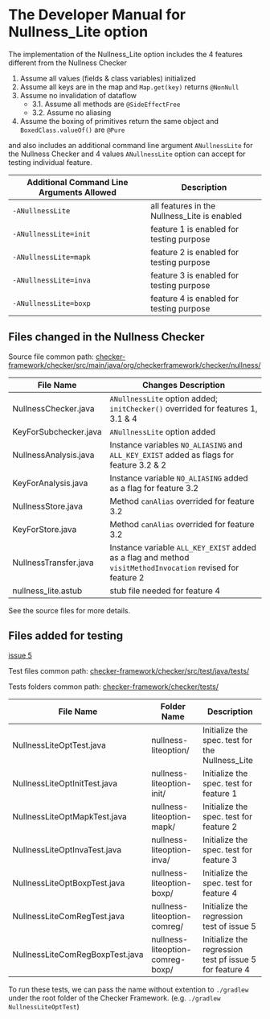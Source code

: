 # The Developer Manual for Nullness_Lite option
The implementation of the Nullness_Lite option includes the 4 features different from the Nullness Checker

1. Assume all values (fields & class variables) initialized
2. Assume all keys are in the map and `Map.get(key)` returns `@NonNull`
3. Assume no invalidation of dataflow
   - 3.1. Assume all methods are `@SideEffectFree` 
   - 3.2. Assume no aliasing
4. Assume the boxing of primitives return the same object and `BoxedClass.valueOf()` are `@Pure`

and also includes an additional command line argument `ANullnessLite` for the Nullness Checker and 4 values `ANullnessLite` option can accept for testing individual feature.

| Additional Command Line Arguments Allowed | Description |
|-|-|
|`-ANullnessLite`| all features in the Nullness_Lite is enabled |
|`-ANullnessLite=init`| feature 1 is enabled for testing purpose |
|`-ANullnessLite=mapk`| feature 2 is enabled for testing purpose |
|`-ANullnessLite=inva`| feature 3 is enabled for testing purpose |
|`-ANullnessLite=boxp`| feature 4 is enabled for testing purpose |

## Files changed in the Nullness Checker
Source file common path: [checker-framework/checker/src/main/java/org/checkerframework/checker/nullness/](https://github.com/979216944/checker-framework/tree/master/checker/src/main/java/org/checkerframework/checker/nullness)

|File Name|Changes Description|
|-|-|
|NullnessChecker.java|`ANullnessLite` option added; `initChecker()` overrided for features 1, 3.1 & 4|
|KeyForSubchecker.java|`ANullnessLite` option added|
|NullnessAnalysis.java|Instance variables `NO_ALIASING` and `ALL_KEY_EXIST` added as flags for feature 3.2 & 2|
|KeyForAnalysis.java|Instance variable `NO_ALIASING` added as a flag for feature 3.2|
|NullnessStore.java|Method `canAlias` overrided for feature 3.2|
|KeyForStore.java|Method `canAlias` overrided for feature 3.2|
|NullnessTransfer.java|Instance variable `ALL_KEY_EXIST` added as a flag and method `visitMethodInvocation` revised for feature 2|
|nullness_lite.astub|stub file needed for feature 4|

See the source files for more details.

## Files added for testing
[issue 5](https://github.com/979216944/checker-framework/issues/5)

Test files common path: [checker-framework/checker/src/test/java/tests/](https://github.com/979216944/checker-framework/tree/master/checker/src/test/java)

Tests folders common path: [checker-framework/checker/tests/](https://github.com/979216944/checker-framework/tree/master/checker/tests)

|File Name| Folder Name | Description |
|-|-|-|
|NullnessLiteOptTest.java| nullness-liteoption/ |Initialize the spec. test for the Nullness_Lite|
|NullnessLiteOptInitTest.java| nullness-liteoption-init/ |Initialize the spec. test for feature 1|
|NullnessLiteOptMapkTest.java| nullness-liteoption-mapk/ |Initialize the spec. test for feature 2|
|NullnessLiteOptInvaTest.java| nullness-liteoption-inva/ |Initialize the spec. test for feature 3|
|NullnessLiteOptBoxpTest.java| nullness-liteoption-boxp/ |Initialize the spec. test for feature 4|
|NullnessLiteComRegTest.java| nullness-liteoption-comreg/ |Initialize the regression test of issue 5|
|NullnessLiteComRegBoxpTest.java| nullness-liteoption-comreg-boxp/ |Initialize the regression test pf issue 5 for feature 4|

To run these tests, we can pass the name without extention to `./gradlew` under the root folder of the Checker Framework.
(e.g. `./gradlew NullnessLiteOptTest`)
